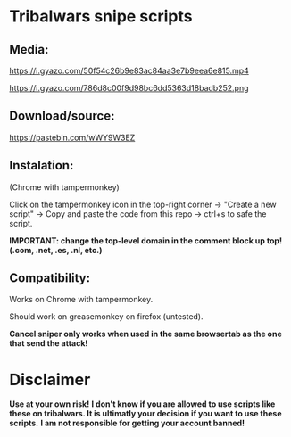 # Tribalwars snipe scripts

## Media:
https://i.gyazo.com/50f54c26b9e83ac84aa3e7b9eea6e815.mp4

https://i.gyazo.com/786d8c00f9d98bc6dd5363d18badb252.png

## Download/source:
https://pastebin.com/wWY9W3EZ

## Instalation:
(Chrome with tampermonkey)

Click on the tampermonkey icon in the top-right corner -> "Create a new script" -> Copy and paste the code from this repo -> ctrl+s to safe the script.

**IMPORTANT: change the top-level domain in the comment block up top! (.com, .net, .es, .nl, etc.)**

## Compatibility:
Works on Chrome with tampermonkey.

Should work on greasemonkey on firefox (untested).

**Cancel sniper only works when used in the same browsertab as the one that send the attack!**

# Disclaimer
**Use at your own risk!**
**I don't know if you are allowed to use scripts like these on tribalwars. It is ultimatly your decision if you want to use these scripts.**
**I am not responsible for getting your account banned!**
